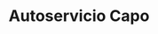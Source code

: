 ---
title: "Autoservicio Capo"
url: /san-miguel-de-tucuman/autoservicio-capo/
shop: supermercado
---